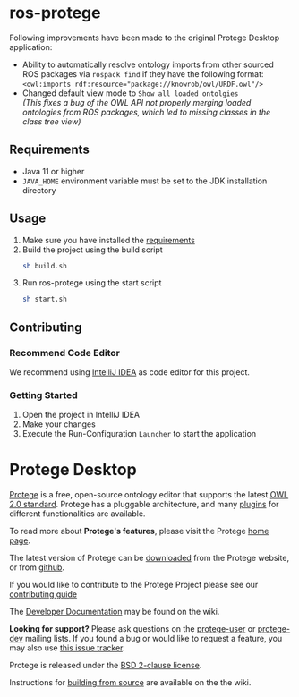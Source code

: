 # ros-protege

Following improvements have been made to the original Protege Desktop application:

* Ability to automatically resolve ontology imports from other sourced ROS packages via `rospack find` if they have the
  following format: `<owl:imports rdf:resource="package://knowrob/owl/URDF.owl"/>`
* Changed default view mode to `Show all loaded ontolgies`  
  _(This fixes a bug of the OWL API not properly merging loaded ontologies from ROS packages, which led to missing
  classes in the class tree view)_

## Requirements

* Java 11 or higher
* `JAVA_HOME` environment variable must be set to the JDK installation directory

## Usage

1. Make sure you have installed the [requirements](#requirements)
2. Build the project using the build script
    ```bash
    sh build.sh
    ```
3. Run ros-protege using the start script
    ```bash
    sh start.sh
    ```

## Contributing

### Recommend Code Editor

We recommend using [IntelliJ IDEA](https://www.jetbrains.com/idea/) as code editor for this project.

### Getting Started

1. Open the project in IntelliJ IDEA
2. Make your changes 
3. Execute the Run-Configuration `Launcher` to start the application

# Protege Desktop

[Protege](http://protege.stanford.edu) is a free, open-source ontology editor that supports the
latest [OWL 2.0 standard](http://www.w3.org/TR/owl2-overview/). Protege has a pluggable architecture, and
many [plugins](http://protegewiki.stanford.edu/wiki/Protege_Plugin_Library) for different functionalities are available.

To read more about **Protege's features**, please visit the Protege [home page](http://protege.stanford.edu).

The latest version of Protege can be [downloaded](http://protege.stanford.edu/products.php#desktop-protege) from the
Protege website, or from [github](https://github.com/protegeproject/protege-distribution/releases).

If you would like to contribute to the Protege Project please see
our [contributing guide](https://github.com/protegeproject/protege/blob/master/CONTRIBUTING.md)

The [Developer Documentation](https://github.com/protegeproject/protege/wiki/Developer-Documentation) may be found on
the wiki.

**Looking for support?** Please ask questions on the [protege-user](http://protege.stanford.edu/support.php)
or [protege-dev](http://protege.stanford.edu/support.php) mailing lists. If you found a bug or would like to request a
feature, you may also use [this issue tracker](https://github.com/protegeproject/protege/issues).

Protege is released under
the [BSD 2-clause license](https://raw.githubusercontent.com/protegeproject/protege/master/license.txt).

Instructions for [building from source](https://github.com/protegeproject/protege/wiki/Building-from-Source) are
available on the the wiki.
